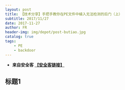 ```yaml
---
layout: post
title: 【技术分享】手把手教你在PE文件中植入无法检测的后门（上）
subtitle: 2017/11/27
date: 2017-11-27
author: FR
header-img: img/depot/post-butiao.jpg
catalog: true
tags:
    - PE
    - backdoor
---
```


- **来自安全客 [【安全客链接】](http://0day.today/exploit/29057)**  

## 标题1
